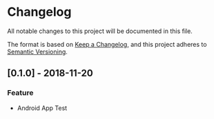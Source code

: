 Changelog
=========
All notable changes to this project will be documented in this file.

The format is based on [Keep a Changelog](https://keepachangelog.com),
and this project adheres to [Semantic Versioning](https://semver.org/spec/v2.0.0.html).

[0.1.0] - 2018-11-20
---------------------
### Feature
- Android App Test






